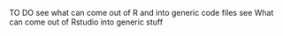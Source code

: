 TO DO
see what can come out of R and into generic code files
see What can come out of Rstudio into generic stuff

